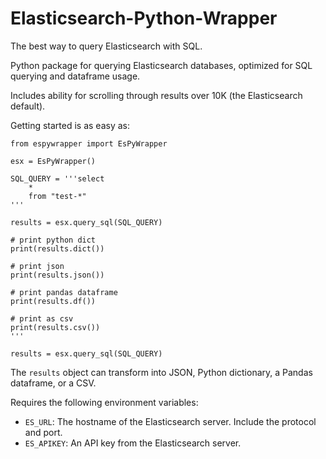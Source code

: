 # Elasticsearch-Python-Wrapper
The best way to query Elasticsearch with SQL.

Python package for querying Elasticsearch databases, optimized for SQL querying and dataframe usage.

Includes ability for scrolling through results over 10K (the Elasticsearch default).

Getting started is as easy as:
```
from espywrapper import EsPyWrapper

esx = EsPyWrapper()

SQL_QUERY = '''select
    *
    from "test-*"
'''

results = esx.query_sql(SQL_QUERY)

# print python dict
print(results.dict())

# print json
print(results.json())

# print pandas dataframe
print(results.df())

# print as csv
print(results.csv())
'''

results = esx.query_sql(SQL_QUERY)
```

The `results` object can transform into JSON, Python dictionary, a Pandas dataframe, or a CSV.

Requires the following environment variables:
- `ES_URL`: The hostname of the Elasticsearch server. Include the protocol and port.
- `ES_APIKEY`: An API key from the Elasticsearch server.